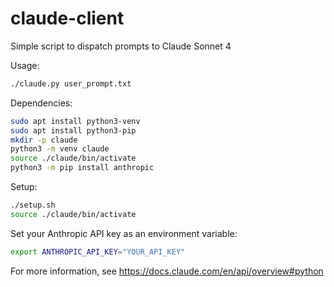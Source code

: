 # claude-client
Simple script to dispatch prompts to Claude Sonnet 4

Usage:
```bash
./claude.py user_prompt.txt
```

Dependencies:
```bash
sudo apt install python3-venv
sudo apt install python3-pip
mkdir -p claude
python3 -m venv claude
source ./claude/bin/activate
python3 -m pip install anthropic
```

Setup:
```bash
./setup.sh
source ./claude/bin/activate
```

Set your Anthropic API key as an environment variable:
```bash
export ANTHROPIC_API_KEY="YOUR_API_KEY"
```

For more information, see https://docs.claude.com/en/api/overview#python
